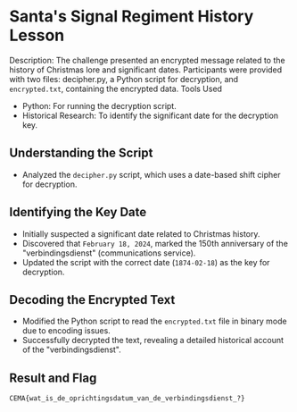 # Santa's Signal Regiment History Lesson

Description: The challenge presented an encrypted message related to the history of Christmas lore and significant dates. Participants were provided with two files: decipher.py, a Python script for decryption, and `encrypted.txt`, containing the encrypted data.
Tools Used

- Python: For running the decryption script.
- Historical Research: To identify the significant date for the decryption key.

## Understanding the Script

- Analyzed the `decipher.py` script, which uses a date-based shift cipher for decryption.

## Identifying the Key Date

- Initially suspected a significant date related to Christmas history.
- Discovered that `February 18, 2024`, marked the 150th anniversary of the "verbindingsdienst" (communications service).
- Updated the script with the correct date (`1874-02-18`) as the key for decryption.

## Decoding the Encrypted Text

- Modified the Python script to read the `encrypted.txt` file in binary mode due to encoding issues.
- Successfully decrypted the text, revealing a detailed historical account of the "verbindingsdienst".

## Result and Flag

`CEMA{wat_is_de_oprichtingsdatum_van_de_verbindingsdienst_?}`

